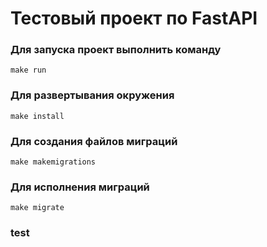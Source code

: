 # Тестовый проект по FastAPI

### Для запуска проект выполнить команду
``
make run
``

### Для развертывания окружения
``
make install
``

### Для создания файлов миграций
``
make makemigrations
``

### Для исполнения миграций
``
make migrate
``

### test
